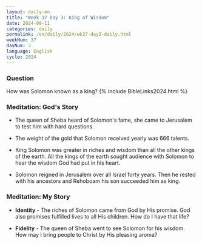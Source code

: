 ```yaml
---
layout: daily-en
title: "Week 37 Day 3: King of Wisdom"
date: 2024-09-11
categories: daily
permalink: /en/daily/2024/wk37-day3-daily.html
weekNum: 37
dayNum: 3
language: English
cycle: 2024
---
```


### Question     
How was Solomon known as a king?
{% include BibleLinks2024.html %}

### Meditation: God's Story   
+ The queen of Sheba heard of Solomon's fame, she came to Jerusalem to test him with hard questions. 

+ The weight of the gold that Solomon received yearly was 666 talents. 

+ King Solomon was greater in riches and wisdom than all the other kings of the earth. All the kings of the earth sought audience with Solomon to hear the wisdom God had put in his heart. 

+ Solomon reigned in Jerusalem over all Israel forty years. Then he rested with his ancestors and Rehoboam his son succeeded him as king. 

### Meditation: My Story   
+ **Identity** - The riches of Solomon came from God by His promise. God also promises fulfilled lives to all His children. How do I have that life? 

+ **Fidelity** - The queen of Sheba went to see Solomon for his wisdom. How may I bring people to Christ by His pleasing aroma? 
